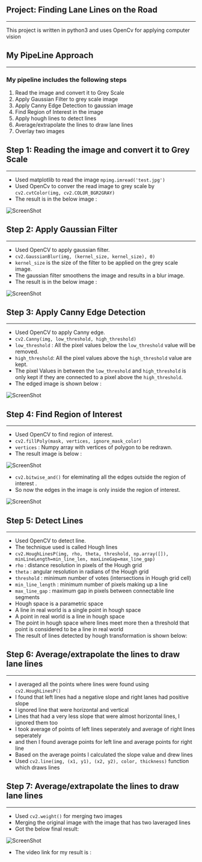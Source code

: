 ## Project: **Finding Lane Lines on the Road** 
***

This project is written in python3 and uses OpenCv for applying computer vision

## **My PipeLine Approach** 
***
### My pipeline includes the following steps
1. Read the image and convert it to Grey Scale
2. Apply Gaussian Filter to grey scale image
3. Apply Canny Edge Detection to gaussian image
4. Find Region of Interest in the image
5. Apply hough lines to detect lines 
6. Average/extrapolate the lines to draw lane lines
7. Overlay two images

## Step 1: **Reading the image and  convert it to Grey Scale** 
*** 
- Used matplotlib to read the image  `mpimg.imread('test.jpg')` 
- Used OpenCv to conver the read image to grey scale by `cv2.cvtColor(img, cv2.COLOR_BGR2GRAY)`
- The result is in the below image :

![ScreenShot](https://github.com/jayshah19949596/Lane-Detection/blob/master/Images/Grey.PNG)

## Step 2: Apply Gaussian Filter 
*** 
- Used OpenCV to apply gaussian filter.
- `cv2.GaussianBlur(img, (kernel_size, kernel_size), 0)`
- `kernel_size` is the size of the filter to be applied on the grey scale image.
- The gaussian filter smoothens the image and results in a blur image.
- The result is in the below image :

![ScreenShot](https://github.com/jayshah19949596/Lane-Detection/blob/master/Images/Gaussian.PNG)

## Step 3: Apply Canny Edge Detection 
*** 
- Used OpenCV to apply Canny edge.
- `cv2.Canny(img, low_threshold, high_threshold)`
- `low_threshold` : All the pixel values below the `low_threshold` value will be removed.
- `high_threshold`: All the pixel values above the `high_threshold` value are kept.
- The pixel Values in between the `low_threshold` and `high_threshold` is only kept if they are connected to a pixel above the `high_threshold`.
- The edged image is shown below :

![ScreenShot](https://github.com/jayshah19949596/Lane-Detection/blob/master/Images/Canny.PNG)

## Step 4: Find Region of Interest 
*** 
- Used OpenCV to find region of interest.
- `cv2.fillPoly(mask, vertices, ignore_mask_color)`
- `vertices` : Numpy array with vertices of polygon to be redrawn.
- The result image is below :

![ScreenShot](https://github.com/jayshah19949596/Lane-Detection/blob/master/Images/Lines_on_blank.PNG)

- `cv2.bitwise_and()` for eleminating all the edges outside the region of interest .
- So now the edges in the image is only inside the region of interest.

![ScreenShot](https://github.com/jayshah19949596/Lane-Detection/blob/master/Images/Canny_after_roi.PNG)


## Step 5: Detect Lines 
*** 
- Used OpenCV to detect line.
- The technique used is called Hough lines
- `cv2.HoughLinesP(img, rho, theta, threshold, np.array([]), minLineLength=min_line_len, maxLineGap=max_line_gap)`
- `rho` : distance resolution in pixels of the Hough grid
- `theta` : angular resolution in radians of the Hough grid
- `threshold` : minimum number of votes (intersections in Hough grid cell)
- `min_line_length` : minimum number of pixels making up a line
- `max_line_gap` : maximum gap in pixels between connectable line segments
- Hough space is a parametric space
- A line in real world is a single point in hough space
- A point in real world is a line in hough space
- The point in hough space where lines meet more then a threshold that point is considered to be a line in real world
- The result of lines detected by hough transformation is shown below:

## Step 6: Average/extrapolate the lines to draw lane lines
*** 
- I averaged all the points where lines were found using `cv2.HoughLinesP()`
- I found that left lines had a negative slope and right lanes had positive slope
- I ignored line that were horizontal and vertical
- Lines that had a very less slope that were almost horizontal lines, I ignored them too
- I took average of points of left lines seperately and average of right lines seperately
- and then I found average points for left line and average points for right line
- Based on the average points I calculated the slope value and drew lines
- Used `cv2.line(img, (x1, y1), (x2, y2), color, thickness)` function which draws lines

## Step 7: Average/extrapolate the lines to draw lane lines
***
- Used `cv2.weight()` for merging two images 
- Merging the original image with the image that has two laveraged lines 
- Got the below final result:

![ScreenShot](https://github.com/jayshah19949596/Lane-Detection/blob/master/Images/Final.PNG)

- The video link for my result is :
<a href="https://github.com/jayshah19949596/Lane-Detection/blob/master/test_videos/solidWhiteRight.mp4
" target="_blank"></a>

